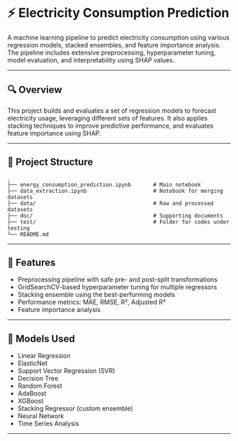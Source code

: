 # ⚡ Electricity Consumption Prediction

A machine learning pipeline to predict electricity consumption using various regression models, stacked ensembles, and feature importance analysis. The pipeline includes extensive preprocessing, hyperparameter tuning, model evaluation, and interpretability using SHAP values.

---

## 🔍 Overview

This project builds and evaluates a set of regression models to forecast electricity usage, leveraging different sets of features. It also applies stacking techniques to improve predictive performance, and evaluates feature importance using SHAP.

---

## 📂 Project Structure
```
.
├── energy_consumption_prediction.ipynb       # Main notebook
├── data_extraction.ipynb                     # Notebook for merging datasets 
├── data/                                     # Raw and processed datasets
├── doc/									  # Supporting documents
├── test/									  # Folder for codes under testing
└── README.md
```

---

## 🚀 Features

- Preprocessing pipeline with safe pre- and post-split transformations
- GridSearchCV-based hyperparameter tuning for multiple regressors
- Stacking ensemble using the best-performing models
- Performance metrics: MAE, RMSE, R², Adjusted R²
- Feature importance analysis

---

## 🧪 Models Used

- Linear Regression
- ElasticNet
- Support Vector Regression (SVR)
- Decision Tree
- Random Forest
- AdaBoost
- XGBoost
- Stacking Regressor (custom ensemble)
- Neural Network
- Time Series Analysis

---